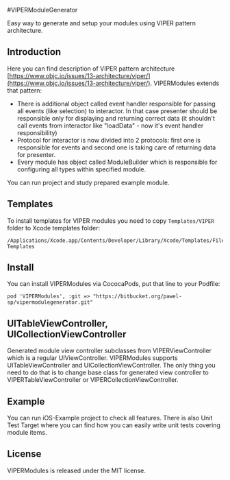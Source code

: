 #VIPERModuleGenerator

Easy way to generate and setup your modules using VIPER pattern architecture.


## Introduction

Here you can find description of VIPER pattern architecture [https://www.objc.io/issues/13-architecture/viper/](https://www.objc.io/issues/13-architecture/viper/).
VIPERModules extends that pattern:

- There is additional object called event handler responsible for passing all events (like selection) to interactor. In that case presenter should be responsible only for displaying and returning correct data (it shouldn't call events from interactor like "loadData" - now it's event handler responsibility)
- Protocol for interactor is now divided into 2 protocols: first one is responsible for events and second one is taking care of returning data for presenter.
- Every module has object called ModuleBuilder which is responsible for configuring all types within specified module.

You can run project and study prepared example module.

## Templates

To install templates for VIPER modules you need to copy ```Templates/VIPER``` folder to Xcode templates folder:

```
/Applications/Xcode.app/Contents/Developer/Library/Xcode/Templates/File Templates
```

## Install

You can install VIPERModules via CococaPods, put that line to your Podfile:

```
pod 'VIPERModules', :git => "https://bitbucket.org/pawel-sp/vipermodulegenerator.git"
```

## UITableViewController, UICollectionViewController

Generated module view controller subclasses from VIPERViewController which is a regular UIViewController. VIPERModules supports UITableViewController and UICollectionViewController. The only thing you need to do that is to change base class for generated view controller to VIPERTableViewController or VIPERCollectionViewController.

## Example 
You can run iOS-Example project to check all features. There is also Unit Test Target where you can find how you can easily write unit tests covering module items.

## License

VIPERModules is released under the MIT license.
